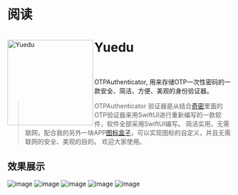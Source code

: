 # 阅读

<div>
  <img width="192" height="192" align="left" src="./images/Icon.png" alt="Yuedu"/>
  <h1>Yuedu</h1>
  <br>
  <p>OTPAuthenticator,  用来存储OTP一次性密码的一款安全、简洁、方便、美观的身份验证器。</p>


>  OTPAuthenticator 验证器是从结合[奇密](https://apps.apple.com/cn/app/fantasypass-ikeepass/id1357961740)里面的OTP验证器来用SwiftUI进行重新编写的一款软件，软件全部采用SwiftUI编写。 简洁实用，无需联网，配合我的另外一块APP[图标盒子](https://apps.apple.com/cn/app/%E5%9B%BE%E6%A0%87%E7%9B%92%E5%AD%90/id1540393172)，可以实现图标的自定义，并且无需联网的安全、美观的目的。 欢迎大家使用。


## 效果展示

![image](./images/400x800bb.png)
![image](./images/400x800bb_1.png)
![image](./images/400x800bb_2.png)
![image](./images/400x800bb_3.png)
![image](./images/400x800bb_4.png)


